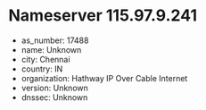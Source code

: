 # Nameserver 115.97.9.241

* as_number: 17488
* name: Unknown
* city: Chennai
* country: IN
* organization: Hathway IP Over Cable Internet
* version: Unknown
* dnssec: Unknown
